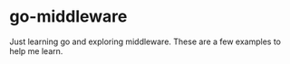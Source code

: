 # go-middleware

Just learning go and exploring middleware. These are a few examples to help me learn.
